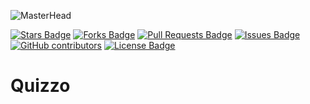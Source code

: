 ![MasterHead](https://image.shutterstock.com/image-vector/quiz-line-concept-vector-illustration-260nw-749036344.jpg)

<a href="https://github.com/Kallyan99fileuploader"><img src="https://img.shields.io/github/stars/Kallyan99/fileuploader" alt="Stars Badge"/></a>
<a href="https://github.com/Kallyan99/fileuploader/network/members"><img src="https://img.shields.io/github/forks/Kallyan99/fileuploader" alt="Forks Badge"/></a>
<a href="https://github.com/Kallyan99/fileuploader/pulls"><img src="https://img.shields.io/github/issues-pr/Kallyan99/fileuploader" alt="Pull Requests Badge"/></a>
<a href="https://github.com/Kallyan99/fileuploader/issues"><img src="https://img.shields.io/github/issues/Kallyan99/fileuploader" alt="Issues Badge"/></a>
<a href="https://github.com/Kallyan99/fileuploader/graphs/contributors"><img alt="GitHub contributors" src="https://img.shields.io/github/contributors/Kallyan99/fileuploader?color=2b9348"></a>
<a href="https://github.com/Kallyan99/fileuploader/blob/master/LICENSE"><img src="https://img.shields.io/github/license/Kallyan99/fileuploader?color=2b9348" alt="License Badge"/></a>
# Quizzo 
